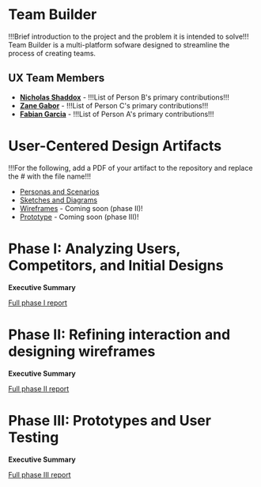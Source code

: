 # Team Builder

!!!Brief introduction to the project and the problem it is intended to solve!!!
Team Builder is a multi-platform sofware designed to streamline the process of creating teams.

## UX Team Members

* **[Nicholas Shaddox](https://usabilityengineering.github.io/ux-portfolio-TheRealKrawll/)** - !!!List of Person B's primary contributions!!!
* **[Zane Gabor](https://github.com/UsabilityEngineering/ux-portfolio-Zarg410)** - !!!List of Person C's primary contributions!!!
* **[Fabian Garcia](https://usabilityengineering.github.io/ux-portfolio-fabiang8/)** - !!!List of Person A's primary contributions!!!

# User-Centered Design Artifacts
 
!!!For the following, add a PDF of your artifact to the repository and replace the # with the file name!!!
* [Personas and Scenarios](personas/)
* [Sketches and Diagrams](sketches/)
* [Wireframes](#) - Coming soon (phase II)!
* [Prototype](#) - Coming soon (phase III)!

# Phase I: Analyzing Users, Competitors, and Initial Designs

**Executive Summary**


[Full phase I report](phaseI/)

# Phase II: Refining interaction and designing wireframes

**Executive Summary**


[Full phase II report](phaseII/)

# Phase III: Prototypes and User Testing

**Executive Summary**


[Full phase III report](phaseIII/)
